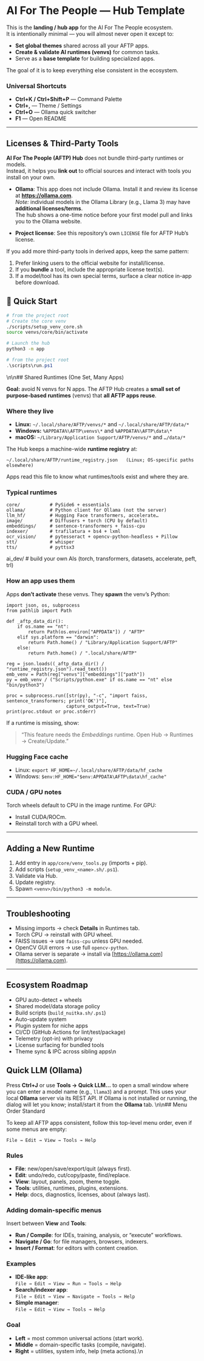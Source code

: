 # AI For The People — Hub Template

This is the **landing / hub app** for the AI For The People ecosystem.  
It is intentionally minimal — you will almost never open it except to:

- **Set global themes** shared across all your AFTP apps.  
- **Create & validate AI runtimes (venvs)** for common tasks.  
- Serve as a **base template** for building specialized apps.

The goal of it is to keep everything else consistent in the ecosystem.

### Universal Shortcuts
- **Ctrl+K / Ctrl+Shift+P** — Command Palette
- **Ctrl+,** — Theme / Settings
- **Ctrl+O** — Ollama quick switcher
- **F1** — Open README

---

## Licenses & Third-Party Tools

**AI For The People (AFTP) Hub** does not bundle third-party runtimes or models.  
Instead, it helps you **link out** to official sources and interact with tools you install on your own.

- **Ollama**: This app does not include Ollama. Install it and review its license at **https://ollama.com**.  
  *Note:* individual models in the Ollama Library (e.g., Llama 3) may have **additional licenses/terms**.  
  The hub shows a one-time notice before your first model pull and links you to the Ollama website.

- **Project license**: See this repository’s own `LICENSE` file for AFTP Hub’s license.

If you add more third-party tools in derived apps, keep the same pattern:
1) Prefer linking users to the official website for install/license.  
2) If you **bundle** a tool, include the appropriate license text(s).  
3) If a model/tool has its own special terms, surface a clear notice in-app before download.

## 🚀 Quick Start

```bash
# from the project root
# Create the core venv
./scripts/setup_venv_core.sh
source venvs/core/bin/activate

# Launch the hub
python3 -m app
```

```powershell
# from the project root
.\scripts\run.ps1
```
\n\n## Shared Runtimes (One Set, Many Apps)

**Goal:** avoid N venvs for N apps. The AFTP Hub creates a **small set of purpose-based runtimes** (venvs) that **all AFTP apps reuse**.

### Where they live
- **Linux:** `~/.local/share/AFTP/venvs/*` and `~/.local/share/AFTP/data/*`
- **Windows:** `%APPDATA%\AFTP\venvs\*` and `%APPDATA%\AFTP\data\*`
- **macOS:** `~/Library/Application Support/AFTP/venvs/*` and `…/data/*`

The Hub keeps a machine-wide **runtime registry** at:

    ~/.local/share/AFTP/runtime_registry.json   (Linux; OS-specific paths elsewhere)

Apps read this file to know what runtimes/tools exist and where they are.

### Typical runtimes
    core/           # PySide6 + essentials
    ollama/         # Python client for Ollama (not the server)
    llm_hf/         # Hugging Face transformers, accelerate…
    image/          # Diffusers + torch (CPU by default)
    embeddings/     # sentence-transformers + faiss-cpu
    indexer/        # trafilatura + bs4 + lxml
    ocr_vision/     # pytesseract + opencv-python-headless + Pillow
    stt/            # whisper
    tts/            # pyttsx3
ai_dev/         # build your own AIs (torch, transformers, datasets, accelerate, peft, trl)

### How an app uses them
Apps **don’t activate** these venvs. They **spawn** the venv’s Python:

    import json, os, subprocess
    from pathlib import Path

    def _aftp_data_dir():
        if os.name == "nt":
            return Path(os.environ["APPDATA"]) / "AFTP"
        elif sys.platform == "darwin":
            return Path.home() / "Library/Application Support/AFTP"
        else:
            return Path.home() / ".local/share/AFTP"

    reg = json.loads((_aftp_data_dir() / "runtime_registry.json").read_text())
    emb_venv = Path(reg["venvs"]["embeddings"]["path"])
    py = emb_venv / ("Scripts/python.exe" if os.name == "nt" else "bin/python3")

    proc = subprocess.run([str(py), "-c", "import faiss, sentence_transformers; print('OK')"],
                          capture_output=True, text=True)
    print(proc.stdout or proc.stderr)

If a runtime is missing, show:
> “This feature needs the *Embeddings* runtime. Open Hub → Runtimes → Create/Update.”

### Hugging Face cache
- Linux: `export HF_HOME=~/.local/share/AFTP/data/hf_cache`
- Windows: `$env:HF_HOME="$env:APPDATA\AFTP\data\hf_cache"`

### CUDA / GPU notes
Torch wheels default to CPU in the image runtime. For GPU:
- Install CUDA/ROCm.
- Reinstall torch with a GPU wheel.

---

## Adding a New Runtime

1. Add entry in `app/core/venv_tools.py` (imports + pip).
2. Add scripts (`setup_venv_<name>.sh/.ps1`).
3. Validate via Hub.
4. Update registry.
5. Spawn `<venv>/bin/python3 -m module`.

---

## Troubleshooting

- Missing imports → check **Details** in Runtimes tab.
- Torch CPU → reinstall with GPU wheel.
- FAISS issues → use `faiss-cpu` unless GPU needed.
- OpenCV GUI errors → use full `opencv-python`.
- Ollama server is separate → install via [https://ollama.com](https://ollama.com).

---

## Ecosystem Roadmap

- GPU auto-detect + wheels
- Shared model/data storage policy
- Build scripts (`build_nuitka.sh/.ps1`)
- Auto-update system
- Plugin system for niche apps
- CI/CD (GitHub Actions for lint/test/package)
- Telemetry (opt-in) with privacy
- License surfacing for bundled tools
- Theme sync & IPC across sibling apps\n

## Quick LLM (Ollama)

Press **Ctrl+J** or use **Tools → Quick LLM…** to open a small window where you can enter a model
name (e.g., `llama3`) and a prompt. This uses your local **Ollama** server via its REST API.
If Ollama is not installed or running, the dialog will let you know; install/start it from the **Ollama** tab.
\n\n## Menu Order Standard

To keep all AFTP apps consistent, follow this top-level menu order, even if some menus are empty:

    File → Edit → View → Tools → Help

### Rules
- **File**: new/open/save/export/quit (always first).
- **Edit**: undo/redo, cut/copy/paste, find/replace.
- **View**: layout, panels, zoom, theme toggle.
- **Tools**: utilities, runtimes, plugins, extensions.
- **Help**: docs, diagnostics, licenses, about (always last).

### Adding domain-specific menus
Insert between **View** and **Tools**:
- **Run / Compile**: for IDEs, training, analysis, or “execute” workflows.
- **Navigate / Go**: for file managers, browsers, indexers.
- **Insert / Format**: for editors with content creation.

### Examples
- **IDE-like app**:  
  `File → Edit → View → Run → Tools → Help`
- **Search/indexer app**:  
  `File → Edit → View → Navigate → Tools → Help`
- **Simple manager**:  
  `File → Edit → View → Tools → Help`

### Goal
- **Left** = most common universal actions (start work).  
- **Middle** = domain-specific tasks (compile, navigate).  
- **Right** = utilities, system info, help (meta actions).\n